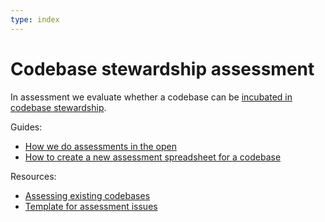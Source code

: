 ```yaml
---
type: index
---
```


# Codebase stewardship assessment

In assessment we evaluate whether a codebase can be [incubated in codebase stewardship](../codebase-stewardship/lifecycle.md).

Guides:

* [How we do assessments in the open](open-assessment.md)
* [How to create a new assessment spreadsheet for a codebase](create-assessment-spreadsheet.md)

Resources:

* [Assessing existing codebases](criteria-for-codebase-stewardship.md)
* [Template for assessment issues](assessment-issue-template.md)
